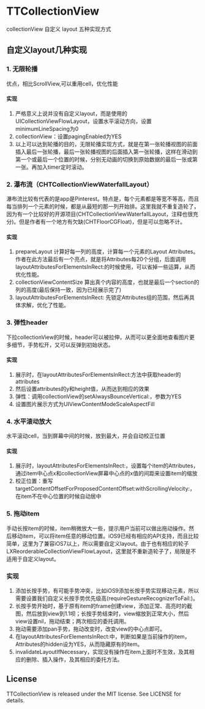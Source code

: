 # TTCollectionView
collectionView 自定义 layout 五种实现方式

## 自定义layout几种实现

### 1. 无限轮播

优点，相比ScrollView,可以重用cell，优化性能

#### 实现
1. 严格意义上说并没有自定义layout，而是使用的UICollectionViewFlowLayout，设置水平滚动方向，设置minimumLineSpacing为0
2. collectionView：设置pagingEnabled为YES
3. 以上可以达到轮播的目的，无限轮播实现方式，就是在第一张轮播视图的前面插入最后一张轮播，最后一张轮播视图的后面插入第一张轮播，这样在滑动到第一个或最后一个位置的时候，分别无动画的切换到原始数据的最后一张或第一张。再加入timer定时滚动。

### 2. 瀑布流（CHTCollectionViewWaterfallLayout）

瀑布流比较有代表的是app是Pinterest。特点是，每个元素都是等宽不等高，而且每当排列一个元素的时候，都是从最短的那一列开始排。这里我就不重复造轮了，因为有一个比较好的开源项目(CHTCollectionViewWaterfallLayout，注释也很充分)。但是作者有一个地方有欠缺(CHTFloorCGFloat)，但是可以忽略不计。

#### 实现
1. prepareLayout
计算好每一列的高度，计算每一个元素的Layout Attributes。作者在此方法最后有一个亮点，就是将Attributes每20个分组，后面调用layoutAttributesForElementsInRect:的时候使用，可以省掉一些运算，从而优化性能。
2. collectionViewContentSize
算出真个内容的高度，也就是最后一个section的列的高度(最后保持一致，因为已经展示完了)
3. layoutAttributesForElementsInRect:
先锁定Attributes组的范围，然后再具体求解，优化了性能。

### 3. 弹性header

下拉collectionView的时候，header可以被拉伸，从而可以更全面地查看图片更多细节，手势松开，又可以反弹到初始状态。

#### 实现
1. 展示时，在layoutAttributesForElementsInRect:方法中获取header的attributes
2. 然后设置attributes的y和height值，从而达到相应的效果
3. 弹性：调用collectionView的setAlwaysBounceVertical:，参数为YES
4. 设置图片展示方式为UIViewContentModeScaleAspectFill

### 4. 水平滚动放大

水平滚动cell，当到屏幕中间的时候，放到最大，并会自动校正位置

#### 实现

1. 展示时，layoutAttributesForElementsInRect:，设置每个item的Attributes，通过item中心点x和collectionView屏幕中心点的x值的间距来设置item的缩放
2. 校正位置：重写targetContentOffsetForProposedContentOffset:withScrollingVelocity:，在item不在中心位置的时候自动居中

### 5. 拖动item

手动长按item的时候，item稍微放大一些，提示用户当前可以做出拖动操作。然后移动item，可以将item任意的移动位置。iOS9已经有相应的API支持，而且比较简单，这里为了兼容iOS7以上，所以需要自定义layout。由于也有相应的轮子LXReorderableCollectionViewFlowLayout，这里就不重新造轮子了，局限是不适用于自定义layout。

### 实现

1. 添加长按手势，有可能手势冲突，比如iOS9添加长按手势实现移动元素，所以需要设置我们自定义长按手势优先级高(requireGestureRecognizerToFail:)。
2. 长按手势开始时，基于原有item的frame创建view，添加正常、高亮时的截图，然后放到view到1.1呗；长按手势结束时，view缩放到正常大小，然后view设置nil，拖动结束；两次相应的委托调用。
3. 拖动需要添加pan手势，拖动改变时，改变view的中心点即可。
4. 在layoutAttributesForElementsInRect:中，判断如果是当前操作的item，Attributes的hidden设为YES，从而隐藏原有的item。
5. invalidateLayoutIfNecessary，实现没有操作在item上面时不生效，及其相应的删除、插入操作，及其相应的委托方法。

## License

TTCollectionView is released under the MIT license. See LICENSE for details.
